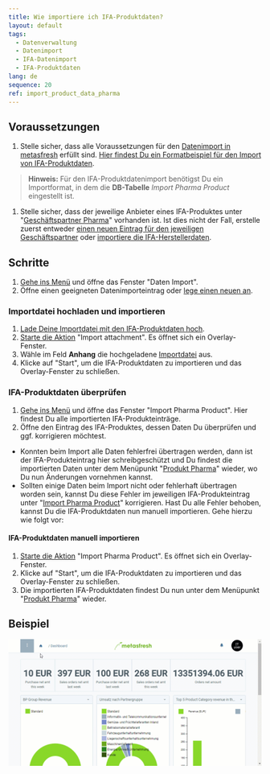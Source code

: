 ```yaml
---
title: Wie importiere ich IFA-Produktdaten?
layout: default
tags:
  - Datenverwaltung
  - Datenimport
  - IFA-Datenimport
  - IFA-Produktdaten
lang: de
sequence: 20
ref: import_product_data_pharma
---
```


## Voraussetzungen
1. Stelle sicher, dass alle Voraussetzungen für den [Datenimport in metasfresh](Datenimport_nach_metasfresh) erfüllt sind. [Hier findest Du ein Formatbeispiel für den Import von IFA-Produktdaten](Importformat_Beispiel_Produkt_Pharma).
 >**Hinweis:** Für den IFA-Produktdatenimport benötigst Du ein Importformat, in dem die **DB-Tabelle** *Import Pharma Product* eingestellt ist.

1. Stelle sicher, dass der jeweilige Anbieter eines IFA-Produktes unter "[Geschäftspartner Pharma](Menu)" vorhanden ist. Ist dies nicht der Fall, erstelle zuerst entweder [einen neuen Eintrag für den jeweiligen Geschäftspartner](Neuer_Geschaeftspartner) oder [importiere die IFA-Herstellerdaten](GPartnerdaten_importieren_Pharma).

## Schritte
1. [Gehe ins Menü](Menu) und öffne das Fenster "Daten Import".
1. Öffne einen geeigneten Datenimporteintrag oder [lege einen neuen an](Datenimporteintrag_anlegen).

### Importdatei hochladen und importieren
1. [Lade Deine Importdatei mit den IFA-Produktdaten hoch](Dateihandling).
1. [Starte die Aktion](AktionStarten) "Import attachment". Es öffnet sich ein Overlay-Fenster.
1. Wähle im Feld **Anhang** die hochgeladene [Importdatei](Importdatei_nuetzliche_Hinweise) aus.
1. Klicke auf "Start", um die IFA-Produktdaten zu importieren und das Overlay-Fenster zu schließen.

### IFA-Produktdaten überprüfen
1. [Gehe ins Menü](Menu) und öffne das Fenster "Import Pharma Product". Hier findest Du alle importierten IFA-Produkteinträge.
1. Öffne den Eintrag des IFA-Produktes, dessen Daten Du überprüfen und ggf. korrigieren möchtest.
 - Konnten beim Import alle Daten fehlerfrei übertragen werden, dann ist der IFA-Produkteintrag hier schreibgeschützt und Du findest die importierten Daten unter dem Menüpunkt "[Produkt Pharma](Menu)" wieder, wo Du nun Änderungen vornehmen kannst.
 - Sollten einige Daten beim Import nicht oder fehlerhaft übertragen worden sein, kannst Du diese Fehler im jeweiligen IFA-Produkteintrag unter "[Import Pharma Product](Menu)" korrigieren. Hast Du alle Fehler behoben, kannst Du die IFA-Produktdaten nun manuell importieren. Gehe hierzu wie folgt vor:

#### IFA-Produktdaten manuell importieren
1. [Starte die Aktion](AktionStarten) "Import Pharma Product". Es öffnet sich ein Overlay-Fenster.
1. Klicke auf "Start", um die IFA-Produktdaten zu importieren und das Overlay-Fenster zu schließen.
1. Die importierten IFA-Produktdaten findest Du nun unter dem Menüpunkt "[Produkt Pharma](Menu)" wieder.

## Beispiel
![](assets/Produktdaten_importieren.gif)
